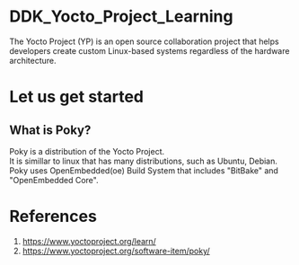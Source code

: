 # DDK_Yocto_Project_Learning
The Yocto Project (YP) is an open source collaboration project that helps developers create custom Linux-based systems regardless of the hardware architecture.

# Let us get started

## What is Poky?
Poky is a distribution of the Yocto Project.</br>
It is simillar to linux that has many distributions, such as Ubuntu, Debian. </br>
Poky uses OpenEmbedded(oe) Build System that includes "BitBake" and "OpenEmbedded Core". </br>

# References
1. https://www.yoctoproject.org/learn/
2. https://www.yoctoproject.org/software-item/poky/
